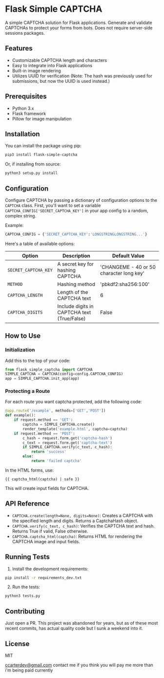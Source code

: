 # Flask Simple CAPTCHA

A simple CAPTCHA solution for Flask applications. Generate and validate CAPTCHAs to protect your forms from bots. Does not require server-side sessions packages.

## Features

- Customizable CAPTCHA length and characters
- Easy to integrate into Flask applications
- Built-in image rendering
- Utilizes UUID for verification (Note: The hash was previously used for submissions, but now the UUID is used instead.)

## Prerequisites

- Python 3.x
- Flask framework
- Pillow for image manipulation

## Installation

You can install the package using pip:

```bash
pip3 install flask-simple-captcha
```

Or, if installing from source:

```bash
python3 setup.py install
```

## Configuration

Configure CAPTCHA by passing a dictionary of configuration options to the `CAPTCHA` class. First, you'll want to set a variable `CAPTCHA_CONFIG['SECRET_CAPTCHA_KEY']` in your app config to a random, complex string.

Example:

```python
CAPTCHA_CONFIG = {'SECRET_CAPTCHA_KEY':'LONGSTRINGLONGSTRING...'}
```

Here's a table of available options:

| Option               | Description                                 | Default Value                            |
| -------------------- | ------------------------------------------- | ---------------------------------------- |
| `SECRET_CAPTCHA_KEY` | A secret key for hashing CAPTCHA            | 'CHANGEME - 40 or 50 character long key' |
| `METHOD`             | Hashing method                              | 'pbkdf2:sha256:100'                      |
| `CAPTCHA_LENGTH`     | Length of the CAPTCHA text                  | 6                                        |
| `CAPTCHA_DIGITS`     | Include digits in CAPTCHA text (True/False) | False                                    |

## How to Use

### Initialization

Add this to the top of your code:

```python
from flask_simple_captcha import CAPTCHA
SIMPLE_CAPTCHA = CAPTCHA(config=config.CAPTCHA_CONFIG)
app = SIMPLE_CAPTCHA.init_app(app)
```

### Protecting a Route

For each route you want captcha protected, add the following code:

```python
@app.route('/example', methods=['GET','POST'])
def example():
    if request.method == 'GET':
        captcha = SIMPLE_CAPTCHA.create()
        render_template('example.html', captcha=captcha)
    if request.method == 'POST':
        c_hash = request.form.get('captcha-hash')
        c_text = request.form.get('captcha-text')
        if SIMPLE_CAPTCHA.verify(c_text, c_hash):
            return 'success'
        else:
            return 'failed captcha'
```

In the HTML forms, use:

```
{{ captcha_html(captcha) | safe }}
```

This will create input fields for CAPTCHA.

## API Reference

- `CAPTCHA.create(length=None, digits=None)`: Creates a CAPTCHA with the specified length and digits. Returns a CaptchaHash object.
- `CAPTCHA.verify(c_text, c_hash)`: Verifies the CAPTCHA text and hash. Returns True if valid, False otherwise.
- `CAPTCHA.captcha_html(captcha)`: Returns HTML for rendering the CAPTCHA image and input fields.

## Running Tests

1. Install the development requirements:

```bash
pip install -r requirements_dev.txt
```

2. Run the tests:

```bash
python3 tests.py
```

## Contributing

Just open a PR. This project was abandoned for years, but as of these most recent commits, has actual quality code but I sunk a weekend into it.

## License

MIT

ccarterdev@gmail.com contact me if you think you will pay me more than i'm being paid currently
